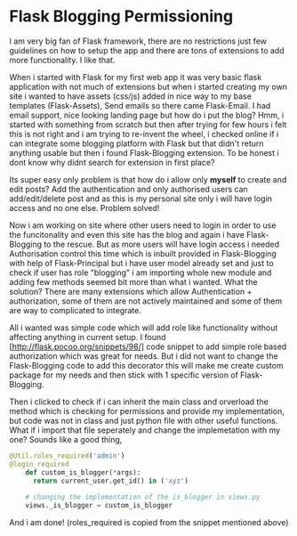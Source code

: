 # Flask Blogging Permissioning

I am very big fan of Flask framework, there are no restrictions just few guidelines on how to setup the 
app and there are tons of extensions to add more functionality. I like that.

When i started with Flask for my first web app it was very basic flask application with not much of extensions but when i 
started creating my own site i wanted to have assets (css/js) added in nice way to my base templates (Flask-Assets), Send emails
so there came Flask-Email. I had email support, nice looking landing page but how do i put the blog? Hmm, i started with something from
scratch but then after trying for few hours i felt this is not right and i am trying to re-invent the wheel, i checked online if i can 
integrate some blogging platform with Flask but that didn't return anything usable but then i found Flask-Blogging extension. To be honest
i dont know why didnt search for extension in first place?

Its super easy only problem is that how do i allow only **myself** to create and edit posts? Add the authentication and only authorised 
users can add/edit/delete post and as this is my personal site only i will have login access and no one else. Problem solved!

Now i am working on site where other users need to login in order to use the funcitonality and even this site has the blog and again i 
have Flask-Blogging to the rescue. But as more users will have login access i needed Authorisation control this time which is inbuilt 
provided in Flask-Blogging with help of Flask-Principal but i have user model already set and just to check if user has role "blogging" 
i am importing whole new module and adding few methods seemed bit more than what i wanted. What the solution? There are many extensions
which allow Authentication + authorization, some of them are not actively maintained and some of them are way to complicated to integrate. 

All i wanted was simple code which will add role like functionality without affecting anything in current setup. I found [http://flask.pocoo.org/snippets/98/] code snippet to add simple role based authorization which was great for needs. But i did not
want to change the Flask-Blogging code to add this decorator this will make me create custom package for my needs and then stick with 1 specific version of Flask-Blogging. 

Then i clicked to check if i can inherit the main class and orverload the method which is checking for permissions and provide my implementation, but code was not in class and just python file with other useful functions. What if i import that file seperately and change the implemetation with my one? Sounds like a good thing, 

```python
@Util.roles_required('admin')
@login_required
    def custom_is_blogger(*args):    
      return current_user.get_id() in ('xyz')
       
    # changing the implementation of the is_blogger in views.py
    views._is_blogger = custom_is_blogger
 ```
 
 And i am done!  (roles_required is copied from the snippet mentioned above)
       
